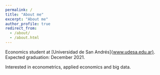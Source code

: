 ```yaml
---
permalink: /
title: "About me"
excerpt: "About me"
author_profile: true
redirect_from: 
  - /about/
  - /about.html
---
```


Economics student at [Universidad de San Andrés]{www.udesa.edu.ar}. Expected graduation: December 2021.

Interested in econometrics, applied economics and big data.
